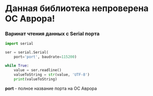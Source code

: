 # Данная библиотека непроверена ОС Аврора!

### Варинат чтения данных с Serial порта
```py
import serial

ser = serial.Serial(
    port='port', baudrate=115200)

while True:
    value = ser.readline()
    valueToString = str(value, 'UTF-8')
    print(valueToString)
```

**port** - полное название порта на ОС Аврора 

